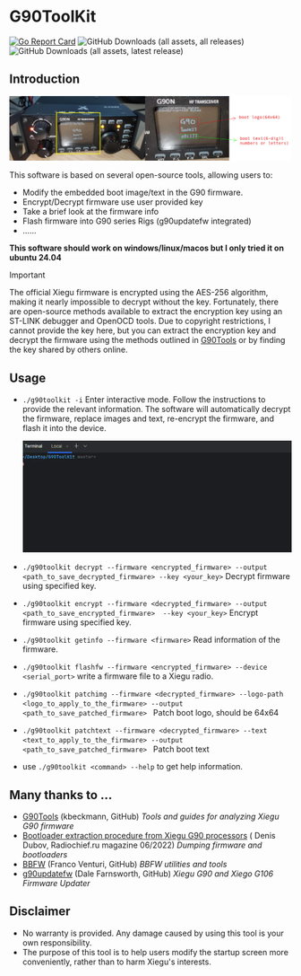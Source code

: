 # G90ToolKit

[![Go Report Card](https://goreportcard.com/badge/github.com/sydneyowl/g90toolkit)](https://goreportcard.com/report/github.com/sydneyowl/g90toolkit) ![GitHub Downloads (all assets, all releases)](https://img.shields.io/github/downloads/sydneyowl/g90toolkit/total) ![GitHub Downloads (all assets, latest release)](https://img.shields.io/github/downloads/sydneyowl/g90toolkit/latest/total)

## Introduction

<img src="./assets/g90.jpg" alt="g90" style="zoom: 50%;" /> 

This software is based on several open-source tools, allowing users to:

+ Modify the embedded boot image/text in the G90 firmware.
+ Encrypt/Decrypt firmware use user provided key
+ Take a brief look at the firmware info
+ Flash firmware into G90 series Rigs (g90updatefw integrated)
+ ......

**This software should work on windows/linux/macos but I only tried it on ubuntu 24.04**

> [!important]  
> The official Xiegu firmware is encrypted using the AES-256 algorithm, making it nearly impossible to decrypt without
> the key. Fortunately, there are open-source methods available to extract the
> encryption key using an ST-LINK debugger and OpenOCD tools. Due to copyright restrictions, I cannot provide the key
> here, but you can extract the encryption key and decrypt the firmware using the methods outlined
> in [G90Tools](https://github.com/OpenHamradioFirmware/G90Tools) or by finding the key shared by others online.

## Usage

+ `./g90toolkit -i` Enter interactive mode. Follow the instructions to provide the relevant information. The software will automatically decrypt the firmware, replace images and text, re-encrypt the firmware, and flash it into the device.

  ![](./assets/7as51-w9pu6.gif)

+ `./g90toolkit decrypt --firmware <encrypted_firmware> --output <path_to_save_decrypted_firmware> --key <your_key>` Decrypt firmware using specified key.

+ `./g90toolkit encrypt --firmware <decrypted_firmware> --output <path_to_save_encrypted_firmware>  --key <your_key>` Encrypt firmware using specified key.

+ `./g90toolkit getinfo --firmware <firmware>` Read information of the firmware.

+ `./g90toolkit flashfw --firmware <encrypted_firmware> --device <serial_port>` write a firmware file to a Xiegu radio.

+ `./g90toolkit patchimg --firmware <decrypted_firmware> --logo-path <logo_to_apply_to_the_firmware> --output  <path_to_save_patched_firmware> `  Patch boot logo, should be 64x64

+ `./g90toolkit patchtext --firmware <decrypted_firmware> --text <text_to_apply_to_the_firmware> --output  <path_to_save_patched_firmware> `  Patch boot text

+ use `./g90toolkit <command> --help` to get help information.

## Many thanks to ...

- [G90Tools](https://github.com/OpenHamradioFirmware/G90Tools) (kbeckmann, GitHub) *Tools and guides for analyzing Xiegu
  G90 firmware*
- [Bootloader extraction procedure from Xiegu G90 processors](https://radiochief.ru/radio/protsedura-izvlecheniya-bootloader-iz-xiegu-g90/) (
  Denis Dubov, Radiochief.ru magazine 06/2022) *Dumping firmware and bootloaders*
- [BBFW](https://github.com/fventuri/BBFW) (Franco Venturi, GitHub) *BBFW utilities and tools*
- [g90updatefw](https://github.com/DaleFarnsworth/g90updatefw) (Dale Farnsworth, GitHub)  *Xiegu G90 and Xiego G106
  Firmware Updater*

## Disclaimer

- No warranty is provided. Any damage caused by using this tool is your own responsibility.
- The purpose of this tool is to help users modify the startup screen more conveniently, rather than to harm Xiegu's
  interests.